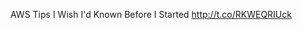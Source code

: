 AWS Tips I Wish I'd Known Before I Started <a href="http://t.co/RKWEQRIUck">http://t.co/RKWEQRIUck</a>